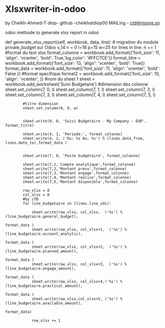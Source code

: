 # Xlsxwriter-in-odoo


by Cheikh-Ahmed-T diop- 
github -cheikhatdiop00
MAILing - ctd@moore.sn

odoo methode to generate xlsx report in odoo






def generate_xlsx_report(self, workbook, data, line):
        # migration du module private_budget sur Odoo v_14
        n = 0
        l=18
        p=15
        w=25
        for lines in line:
            n += 1
            #format du text xlsx
            format_colonne = workbook.add_format({'font_size': 11, 'align': 'vcenter', 'bold': True,'bg_color': '#FFC7CE'})
            format_titre = workbook.add_format({'font_size': 13, 'align': 'vcenter', 'bold': True})
            format_data =  workbook.add_format({'font_size': 11, 'align': 'vcenter', 'bold': False })
            #format specifique
            format2 = workbook.add_format({'font_size': 10, 'align': 'vcenter', })
            #nom du sheet 1
            sheet = workbook.add_worksheet('Suivi Budgetaire')
            #dimension des colonne
            sheet.set_column(7, 0, l)
            sheet.set_column(7, 1, l)
            sheet.set_column(7, 2, l)
            sheet.set_column(7, 3, l)
            sheet.set_column(7, 4, l)
            sheet.set_column(7, 5, l)
            
            #titre dimension
            sheet.set_column(0, 0, w)
          
           
            sheet.write(0, 0, 'Suivi Budgetaire - My Company - EUR', format_titre)
            
            sheet.write(4, 1, 'Periode:', format_colonne)
            sheet.write(4, 2, ('Du: %s Au: %s') % (lines.date_from, lines.date_to),format_data )
            
            
            sheet.write(7, 0, 'Poste budgétaire', format_colonne)
            
            sheet.write(7,1,'Compte analytique',format_colonne)
            sheet.write(7,2,'Montant prevu',format_colonne)
            sheet.write(7,3,'Montant engage',format_colonne)
            sheet.write(7,4,'Montant realise',format_colonne)
            sheet.write(7,5,'Montant disponible',format_colonne)
            
            row_xlsx = 8
            col_xlsx = 0
            #by cTD
            for line_budgetaire in (lines.line_ids):
            
                sheet.write(row_xlsx, col_xlsx,  ('%s') % (line_budgetaire.general_budget),
                                                                                        format_data )
                sheet.write(row_xlsx, col_xlsx+1,  ('%s') % (line_budgetaire.account_analytic),
                                                                                            format_data )
                sheet.write(row_xlsx, col_xlsx+2,  ('%s') % (line_budgetaire.planned_amount),
                                                                                            format_data )
                sheet.write(row_xlsx, col_xlsx+3,  ('%s') % (line_budgetaire.engage_amount),
                                                                                            format_data )
                sheet.write(row_xlsx, col_xlsx+4,('%s') % (line_budgetaire.practical_amount),
                                                                                            format_data )
                sheet.write(row_xlsx,col_xlsx+5, ('%s') % (line_budgetaire.available_amount),
                                                                                            format_data)
               
                row_xlsx += 1

